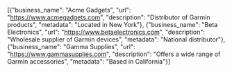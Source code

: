 [{"business_name": "Acme Gadgets", "url": "https://www.acmegadgets.com", "description": "Distributor of Garmin products", "metadata": "Located in New York"}, {"business_name": "Beta Electronics", "url": "https://www.betaelectronics.com", "description": "Wholesale supplier of Garmin devices", "metadata": "National distributor"}, {"business_name": "Gamma Supplies", "url": "https://www.gammasupplies.com", "description": "Offers a wide range of Garmin accessories", "metadata": "Based in California"}]